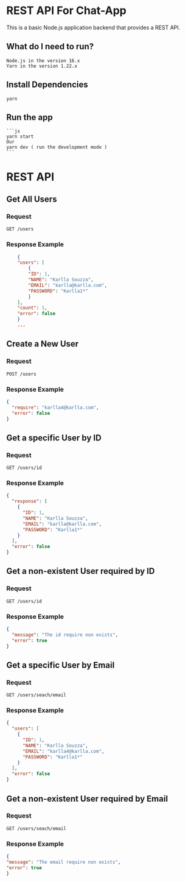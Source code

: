 # REST API For Chat-App

This is a basic Node.js application backend that provides a REST
API.

## What do I need to run?

    Node.js in the version 16.x
    Yarn in the version 1.22.x

## Install Dependencies

    yarn

## Run the app

    ```js
    yarn start
    Our
    yarn dev ( run the development mode )
    ```

# REST API

## Get All Users

### Request

`GET /users`

### Response Example

```json
    {
    "users": [
        {
        "ID": 1,
        "NAME": "Karlla Souzza",
        "EMAIL": "karlla@karlla.com",
        "PASSWORD": "Karlla1*"
        }
    ],
    "count": 1,
    "error": false
    }
    ...
```

## Create a New User

### Request

`POST /users`

### Response Example

```json
{
  "require": "karlla4@karlla.com",
  "error": false
}
```

## Get a specific User by ID

### Request

`GET /users/id`

### Response Example

```json
{
  "response": [
    {
      "ID": 1,
      "NAME": "Karlla Souzza",
      "EMAIL": "karlla@karlla.com",
      "PASSWORD": "Karlla1*"
    }
  ],
  "error": false
}
```

## Get a non-existent User required by ID

### Request

`GET /users/id`

### Response Example

```json
{
  "message": "The id require non exists",
  "error": true
}
```

## Get a specific User by Email

### Request

`GET /users/seach/email`

### Response Example

```json
{
  "users": [
    {
      "ID": 1,
      "NAME": "Karlla Souzza",
      "EMAIL": "karlla4@karlla.com",
      "PASSWORD": "Karlla1*"
    }
  ],
  "error": false
}
```

## Get a non-existent User required by Email

### Request

`GET /users/seach/email`

### Response Example

```json
{
"message": "The email require non exists",
"error": true
}
```
